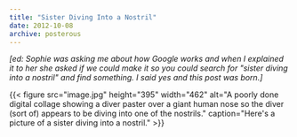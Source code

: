 ```yaml
---
title: "Sister Diving Into a Nostril"
date: 2012-10-08
archive: posterous
---
```


*[ed: Sophie was asking me about how Google works and when I explained it to her she asked if we could make it so you could search for "sister diving into a nostril" and find something. I said yes and this post was born.]*

{{< figure 
	src="image.jpg" 
	height="395" 
	width="462" 
	alt="A poorly done digital collage showing a diver paster over a giant human nose so the diver (sort of) appears to be diving into one of the nostrils." 
	caption="Here's a picture of a sister diving into a nostril." >}}
